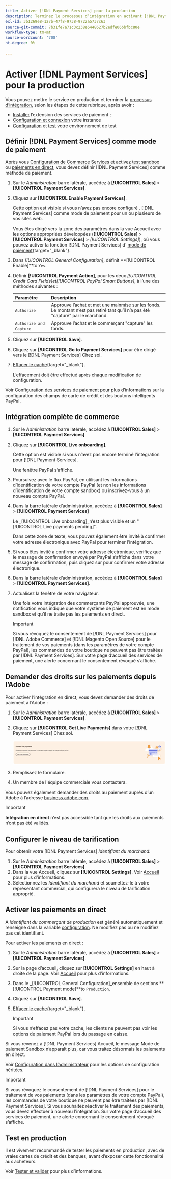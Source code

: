 ```yaml
---
title: Activer [!DNL Payment Services] pour la production
description: Terminez le processus d’intégration en activant [!DNL Payment Services] pour la production.
exl-id: 3b1269e8-127b-47f8-9738-9722a5737c63
source-git-commit: 7b31fe7a71c3c238e6448627b2edfe06bbfbc80e
workflow-type: tm+mt
source-wordcount: '708'
ht-degree: 0%

---
```


# Activer [!DNL Payment Services] pour la production

Vous pouvez mettre le service en production et terminer la [processus d’intégration](onboard.md), selon les étapes de cette rubrique, après avoir :

* [Installer](install.md) l’extension des services de paiement ;
* [Configuration et connexion](connect.md) votre instance
* [Configuration](sandbox.md) et [test](test-validate.md) votre environnement de test

## Définir [!DNL Payment Services] comme mode de paiement

Après vous [Configuration de Commerce Services](connect.md#configure-commerce-services) et activez [test sandbox](sandbox.md#enable-sandbox-testing) ou [paiements en direct](#enable-live-payments), vous devez définir [!DNL Payment Services] comme méthode de paiement.

1. Sur le _Administration_ barre latérale, accédez à **[!UICONTROL Sales]** > **[!UICONTROL Payment Services]**.
1. Cliquez sur **[!UICONTROL Enable Payment Services]**.

   Cette option est visible si vous n’avez pas encore configuré . [!DNL Payment Services] comme mode de paiement pour un ou plusieurs de vos sites web.

   Vous êtes dirigé vers la zone des paramètres dans la vue Accueil avec les options appropriées développées (**[!UICONTROL Sales]** > **[!UICONTROL Payment Services]** > _[!UICONTROL Settings]_), où vous pouvez activer la fonction [!DNL Payment Services] d’ [mode de paiement](https://docs.magento.com/user-guide/configuration/sales/payment-methods.html){target=&quot;_blank&quot;}.

1. Dans _[!UICONTROL General Configuration]_, définit **[!UICONTROL Enable]**to `Yes`.
1. Définir **[!UICONTROL Payment Action]**, pour les deux _[!UICONTROL Credit Card Fields]_et_[!UICONTROL PayPal Smart Buttons]_, à l’une des méthodes suivantes :

   | Paramètre | Description |
   |---|---|
   | `Authorize` | Approuve l’achat et met une mainmise sur les fonds. Le montant n’est pas retiré tant qu’il n’a pas été &quot;capturé&quot; par le marchand. |
   | `Authorize and Capture` | Approuve l’achat et le commerçant &quot;capture&quot; les fonds. |

1. Cliquez sur **[!UICONTROL Save]**.
1. Cliquez sur **[!UICONTROL Go to Payment Services]** pour être dirigé vers le [!DNL Payment Services] Chez soi.
1. [Effacer le cache](https://docs.magento.com/user-guide/system/cache-management.html){target=&quot;_blank&quot;}.

   L’effacement doit être effectué après chaque modification de configuration.

Voir [Configuration des services de paiement](settings.md) pour plus d’informations sur la configuration des champs de carte de crédit et des boutons intelligents PayPal.

## Intégration complète de commerce

1. Sur le _Administration_ barre latérale, accédez à **[!UICONTROL Sales]** > **[!UICONTROL Payment Services]**.
1. Cliquez sur **[!UICONTROL Live onboarding]**.

   Cette option est visible si vous n’avez pas encore terminé l’intégration pour [!DNL Payment Services].

   Une fenêtre PayPal s’affiche.

1. Poursuivez avec le flux PayPal, en utilisant les informations d’identification de votre compte PayPal (et non les informations d’identification de votre compte sandbox) ou inscrivez-vous à un nouveau compte PayPal.
1. Dans la barre latérale d’administration, accédez à **[!UICONTROL Sales]** > **[!UICONTROL Payment Services]**

   Le _[!UICONTROL Live onboarding]_n’est plus visible et un &quot;[!UICONTROL Live payments pending]&quot;.

   Dans cette zone de texte, vous pouvez également être invité à confirmer votre adresse électronique avec PayPal pour terminer l’intégration.

1. Si vous êtes invité à confirmer votre adresse électronique, vérifiez que le message de confirmation envoyé par PayPal s’affiche dans votre message de confirmation, puis cliquez sur pour confirmer votre adresse électronique.
1. Dans la barre latérale d’administration, accédez à **[!UICONTROL Sales]** > **[!UICONTROL Payment Services]**.
1. Actualisez la fenêtre de votre navigateur.

   Une fois votre intégration des commerçants PayPal approuvée, une notification vous indique que votre système de paiement est en mode sandbox et qu’il ne traite pas les paiements en direct.

   >[!IMPORTANT]
   >
   >Si vous révoquez le consentement de [!DNL Payment Services] pour [!DNL Adobe Commerce] et [!DNL Magento Open Source] pour le traitement de vos paiements (dans les paramètres de votre compte PayPal), les commandes de votre boutique ne peuvent pas être traitées par [!DNL Payment Services]. Sur votre page d’accueil des services de paiement, une alerte concernant le consentement révoqué s’affiche.

## Demander des droits sur les paiements depuis l’Adobe

Pour activer l’intégration en direct, vous devez demander des droits de paiement à l’Adobe :

1. Sur le _Administration_ barre latérale, accédez à **[!UICONTROL Sales]** > **[!UICONTROL Payment Services]**.
1. Cliquez sur **[!UICONTROL Get Live Payments]** dans votre [!DNL Payment Services] Chez soi.

   ![Demande de droits](assets/request-entitlements.png)

1. Remplissez le formulaire.
1. Un membre de l&#39;équipe commerciale vous contactera.

Vous pouvez également demander des droits au paiement auprès d’un Adobe à l’adresse [business.adobe.com](https://business.adobe.com/resources/payment-services.html).

>[!IMPORTANT]
>
>**Intégration en direct** n’est pas accessible tant que les droits aux paiements n’ont pas été validés.

## Configurer le niveau de tarification

Pour obtenir votre [!DNL Payment Services] _Identifiant du marchand_:


1. Sur le _Administration_ barre latérale, accédez à **[!UICONTROL Sales]** > **[!UICONTROL Payment Services]**.
1. Dans la vue Accueil, cliquez sur **[!UICONTROL Settings]**. Voir [Accueil](payments-home.md) pour plus d’informations.
1. Sélectionnez les _Identifiant du marchand_ et soumettez-le à votre représentant commercial, qui configurera le niveau de tarification approprié.

## Activer les paiements en direct

A _identifiant du commerçant de production_ est généré automatiquement et renseigné dans la variable [configuration](configure-admin.md). Ne modifiez pas ou ne modifiez pas cet identifiant.

Pour activer les paiements en direct :

1. Sur le _Administration_ barre latérale, accédez à **[!UICONTROL Sales]** > **[!UICONTROL Payment Services]**.
1. Sur la page d’accueil, cliquez sur **[!UICONTROL Settings]** en haut à droite de la page. Voir [Accueil](payments-home.md) pour plus d’informations.
1. Dans le _[!UICONTROL General Configuration]_ensemble de sections **[!UICONTROL Payment mode]**to `Production`.
1. Cliquez sur **[!UICONTROL Save]**.
1. [Effacer le cache](https://docs.magento.com/user-guide/system/cache-management.html){target=&quot;_blank&quot;}.

   >[!IMPORTANT]
   >
   >Si vous n’effacez pas votre cache, les clients ne peuvent pas voir les options de paiement PayPal lors du passage en caisse.

Si vous revenez à [!DNL Payment Services] Accueil, le message Mode de paiement Sandbox n’apparaît plus, car vous traitez désormais les paiements en direct.

Voir [Configuration dans l’administrateur](configure-admin.md) pour les options de configuration héritées.

>[!IMPORTANT]
>
>Si vous révoquez le consentement de [!DNL Payment Services] pour le traitement de vos paiements (dans les paramètres de votre compte PayPal), les commandes de votre boutique ne peuvent pas être traitées par [!DNL Payment Services]. Si vous souhaitez réactiver le traitement des paiements, vous devez effectuer à nouveau l’intégration. Sur votre page d’accueil des services de paiement, une alerte concernant le consentement révoqué s’affiche.

## Test en production

Il est vivement recommandé de tester les paiements en production, avec de vraies cartes de crédit et des banques, avant d’exposer cette fonctionnalité aux acheteurs.

Voir [Tester et valider](test-validate.md) pour plus d’informations.
